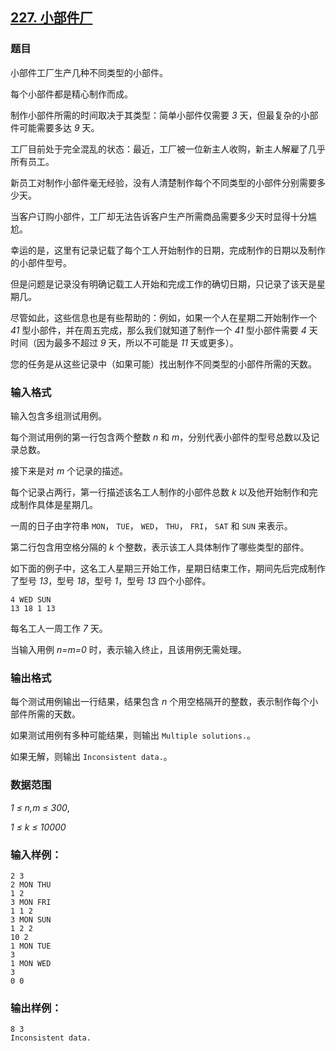 ## [227. 小部件厂](https://www.acwing.com/problem/content/229/)

### 题目

小部件工厂生产几种不同类型的小部件。

每个小部件都是精心制作而成。

制作小部件所需的时间取决于其类型：简单小部件仅需要 *3* 天，但最复杂的小部件可能需要多达 *9* 天。

工厂目前处于完全混乱的状态：最近，工厂被一位新主人收购，新主人解雇了几乎所有员工。

新员工对制作小部件毫无经验，没有人清楚制作每个不同类型的小部件分别需要多少天。

当客户订购小部件，工厂却无法告诉客户生产所需商品需要多少天时显得十分尴尬。

幸运的是，这里有记录记载了每个工人开始制作的日期，完成制作的日期以及制作的小部件型号。

但是问题是记录没有明确记载工人开始和完成工作的确切日期，只记录了该天是星期几。

尽管如此，这些信息也是有些帮助的：例如，如果一个人在星期二开始制作一个 *41* 型小部件，并在周五完成，那么我们就知道了制作一个 *41* 型小部件需要 *4* 天时间（因为最多不超过 *9* 天，所以不可能是 *11* 天或更多）。

您的任务是从这些记录中（如果可能）找出制作不同类型的小部件所需的天数。

### 输入格式

输入包含多组测试用例。

每个测试用例的第一行包含两个整数 *n* 和 *m*，分别代表小部件的型号总数以及记录总数。

接下来是对 *m* 个记录的描述。

每个记录占两行，第一行描述该名工人制作的小部件总数 *k* 以及他开始制作和完成制作具体是星期几。

一周的日子由字符串 `MON`， `TUE`， `WED`， `THU`， `FRI`， `SAT` 和 `SUN` 来表示。

第二行包含用空格分隔的 *k* 个整数，表示该工人具体制作了哪些类型的部件。

如下面的例子中，这名工人星期三开始工作，星期日结束工作，期间先后完成制作了型号 *13*，型号 *18*，型号 *1*，型号 *13* 四个小部件。

```
4 WED SUN
13 18 1 13
```

每名工人一周工作 *7* 天。

当输入用例 *n=m=0* 时，表示输入终止，且该用例无需处理。

### 输出格式

每个测试用例输出一行结果，结果包含 *n* 个用空格隔开的整数，表示制作每个小部件所需的天数。

如果测试用例有多种可能结果，则输出 `Multiple solutions.`。

如果无解，则输出 `Inconsistent data.`。

### 数据范围

*1 ≤ n,m ≤ 300*,

*1 ≤ k ≤ 10000*

### 输入样例：

```
2 3
2 MON THU
1 2
3 MON FRI
1 1 2
3 MON SUN
1 2 2
10 2
1 MON TUE
3
1 MON WED
3
0 0
```

### 输出样例：

```
8 3
Inconsistent data.
```
